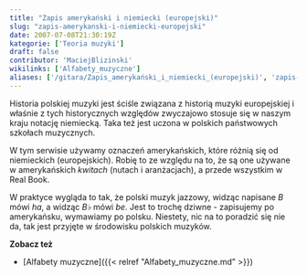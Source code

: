 ```yaml
---
title: "Zapis amerykański i niemiecki (europejski)"
slug: "zapis-amerykanski-i-niemiecki-europejski"
date: 2007-07-08T21:30:19Z
kategorie: ['Teoria muzyki']
draft: false
contributor: 'MaciejBlizinski'
wikilinks: ['Alfabety_muzyczne']
aliases: ['/gitara/Zapis_amerykański_i_niemiecki_(europejski)', 'zapis-amerykański-i-niemiecki-europejski']
---
```

Historia polskiej muzyki jest ściśle związana z historią muzyki
europejskiej i właśnie z tych historycznych względów zwyczajowo stosuje
się w naszym kraju notację niemiecką. Taka też jest uczona w polskich
państwowych szkołach muzycznych.

W tym serwisie używamy oznaczeń amerykańskich, które różnią się od
niemieckich (europejskich). Robię to ze względu na to, że są one używane
w amerykańskich *kwitach* (nutach i aranżacjach), a przede wszystkim w
Real Book.

W praktyce wygląda to tak, że polski muzyk jazzowy, widząc napisane *B*
mówi *ha*, a widząc *B♭* mówi *be*. Jest to trochę dziwne - zapisujemy
po amerykańsku, wymawiamy po polsku. Niestety, nic na to poradzić się
nie da, tak jest przyjęte w środowisku polskich muzyków.

**Zobacz też**

  - [Alfabety muzyczne]({{< relref "Alfabety_muzyczne.md" >}})

